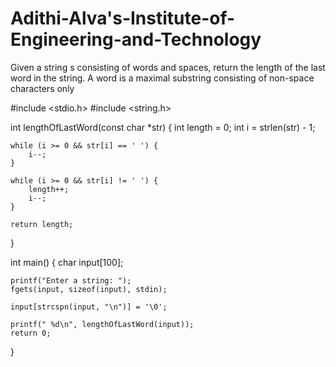 # Adithi-Alva's-Institute-of-Engineering-and-Technology


Given a string s consisting of words and spaces, return the length of the last word in the string.
A word is a maximal 
substring consisting of non-space characters only


#include <stdio.h>
#include <string.h>

int lengthOfLastWord(const char *str) {
    int length = 0;
    int i = strlen(str) - 1;

    while (i >= 0 && str[i] == ' ') {
        i--;
    }

    while (i >= 0 && str[i] != ' ') {
        length++;
        i--;
    }

    return length;
}

int main() {
    char input[100];

    printf("Enter a string: ");
    fgets(input, sizeof(input), stdin);

    input[strcspn(input, "\n")] = '\0';

    printf(" %d\n", lengthOfLastWord(input));
    return 0;
}
